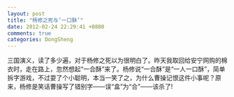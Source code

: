 ```yaml
---
layout: post
title: "杨修之死与‘一口酥’"
date: 2012-02-24 22:29:41 +0800
comments: true
categories: DongSheng
---
```


三国演义，读了多少遍，对于杨修之死以为很明白了。昨天我取回给安宁网购的棉衣时，走在路上，忽然想起“一合酥”来了。杨修说“一合酥”是“一人一口酥”，简单拆字游戏，不过耍了个小聪明，本当一笑了之，为什么曹操记恨这件小事呢？原来，杨修是笑话曹操写了错别字——误“盒”为“合”——该杀了!
